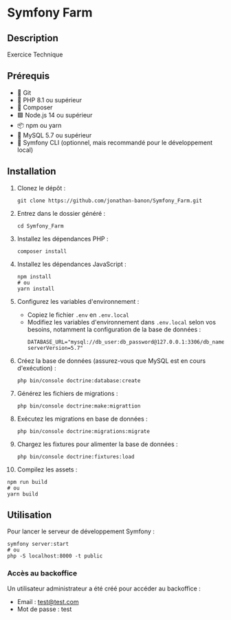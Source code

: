 # Symfony Farm

## Description

Exercice Technique

## Prérequis

- 🐙 Git
- 🐘 PHP 8.1 ou supérieur
- 🎼 Composer
- 🟩 Node.js 14 ou supérieur
- 📦 npm ou yarn
- 🐬 MySQL 5.7 ou supérieur
- 🎵 Symfony CLI (optionnel, mais recommandé pour le développement local)

## Installation

1. Clonez le dépôt :
   ```
   git clone https://github.com/jonathan-banon/Symfony_Farm.git
   ```
2. Entrez dans le dossier généré :
   ```
   cd Symfony_Farm
   ```
   
3. Installez les dépendances PHP :
   ```
   composer install
   ```

4. Installez les dépendances JavaScript :
   ```
   npm install
   # ou
   yarn install
   ```

5. Configurez les variables d'environnement :
   - Copiez le fichier `.env` en `.env.local`
   - Modifiez les variables d'environnement dans `.env.local` selon vos besoins, notamment la configuration de la base de données :
     ```
     DATABASE_URL="mysql://db_user:db_password@127.0.0.1:3306/db_name?serverVersion=5.7"
     ```

6. Créez la base de données (assurez-vous que MySQL est en cours d'exécution) :
   ```
   php bin/console doctrine:database:create
   ```

7. Générez les fichiers de migrations :
   ```
   php bin/console doctrine:make:migrattion
   ```

8. Exécutez les migrations en base de données :
   ```
   php bin/console doctrine:migrations:migrate
   ```

9. Chargez les fixtures pour alimenter la base de données :
   ```
   php bin/console doctrine:fixtures:load
   ```

10. Compilez les assets :
   ```
   npm run build
   # ou
   yarn build
   ```

## Utilisation

Pour lancer le serveur de développement Symfony :

```
symfony server:start
# ou
php -S localhost:8000 -t public
```

### Accès au backoffice

Un utilisateur administrateur a été créé pour accéder au backoffice :

- Email : test@test.com
- Mot de passe : test
